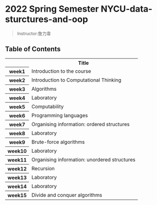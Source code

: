 # 2022 Spring Semester NYCU-data-sturctures-and-oop
>Instructor:詹力韋

## Table of Contents
<table>
    <tr><th></th><th>Title</th></tr>
	<tr><th>week1</th><td>Introduction to the course</td></tr>
	<tr><th>week2</th><td>Introduction to Computational Thinking</td></tr>
	<tr><th>week3</th><td>Algorithms</td></tr>
	<tr><th>week4</th><td>Laboratory</td></tr>
	<tr><th>week5</th><td>Computability</td></tr>
	<tr><th>week6</th><td>Programming languages</td></tr>
	<tr><th>week7</th><td>Organising information: ordered structures</td></tr>
	<tr><th>week8</th><td>Laboratory</td></tr>
	<tr><th>week9</th><td>Brute-force algorithms</td></tr>
	<tr><th>week10</th><td>Laboratory</td></tr>
	<tr><th>week11</th><td>Organising information: unordered structures</td></tr>
	<tr><th>week12</th><td>Recursion</td></tr>
	<tr><th>week13</th><td>Laboratory</td></tr>
	<tr><th>week14</th><td>Laboratory</td></tr>
	<tr><th>week15</th><td>Divide and conquer algorithms</td></tr>
</table>